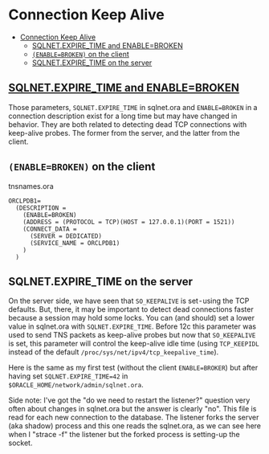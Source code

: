 # Connection Keep Alive

- [Connection Keep Alive](#connection-keep-alive)
  - [SQLNET.EXPIRE_TIME and ENABLE=BROKEN](#sqlnetexpire_time-and-enablebroken)
  - [`(ENABLE=BROKEN)` on the client](#enablebroken-on-the-client)
  - [SQLNET.EXPIRE_TIME on the server](#sqlnetexpire_time-on-the-server)

## [SQLNET.EXPIRE_TIME and ENABLE=BROKEN](https://blog.dbi-services.com/sqlnet-expire_time-and-enablebroken/)

Those parameters, `SQLNET.EXPIRE_TIME` in sqlnet.ora and `ENABLE=BROKEN` in a connection description exist for a long time but may have changed in behavior. They are both related to detecting dead TCP connections with keep-alive probes. The former from the server, and the latter from the client.

## `(ENABLE=BROKEN)` on the client

tnsnames.ora

    ORCLPDB1=
      (DESCRIPTION =
        (ENABLE=BROKEN)
        (ADDRESS = (PROTOCOL = TCP)(HOST = 127.0.0.1)(PORT = 1521))
        (CONNECT_DATA =
          (SERVER = DEDICATED)
          (SERVICE_NAME = ORCLPDB1)
        )
      )

## SQLNET.EXPIRE_TIME on the server

On the server side, we have seen that `SO_KEEPALIVE` is set - using the TCP defaults. But, there, it may be important to detect dead connections faster because a session may hold some locks. You can (and should) set a lower value in sqlnet.ora with `SQLNET.EXPIRE_TIME`. Before 12c this parameter was used to send TNS packets as keep-alive probes but now that `SO_KEEPALIVE` is set, this parameter will control the keep-alive idle time (using `TCP_KEEPIDL` instead of the default `/proc/sys/net/ipv4/tcp_keepalive_time`).

Here is the same as my first test (without the client `ENABLE=BROKER`) but after having set `SQLNET.EXPIRE_TIME=42` in `$ORACLE_HOME/network/admin/sqlnet.ora`.

Side note: I've got the "do we need to restart the listener?" question very often about changes in sqlnet.ora but the answer is clearly "no". This file is read for each new connection to the database. The listener forks the server (aka shadow) process and this one reads the sqlnet.ora, as we can see here when I "strace -f" the listener but the forked process is setting-up the socket.
